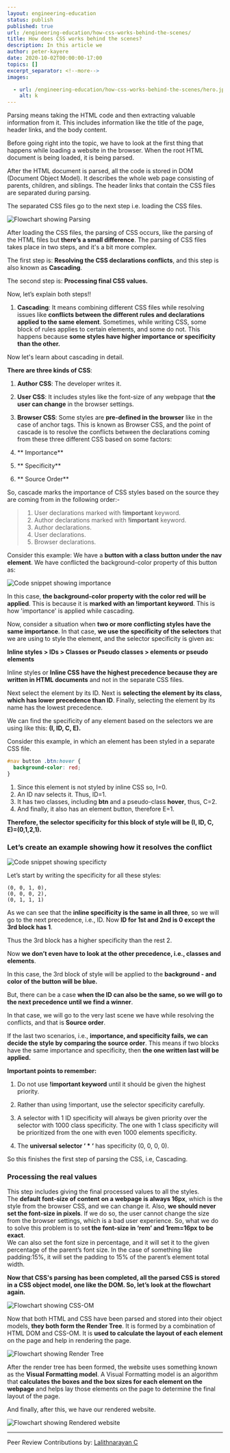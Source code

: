 ```yaml
---
layout: engineering-education
status: publish
published: true
url: /engineering-education/how-css-works-behind-the-scenes/
title: How does CSS works behind the scenes?
description: In this article we
author: peter-kayere
date: 2020-10-02T00:00:00-17:00
topics: []
excerpt_separator: <!--more-->
images:

  - url: /engineering-education/how-css-works-behind-the-scenes/hero.jpg
    alt: k
---
```

Parsing means taking the HTML code and then extracting valuable information from it. This includes information like the title of the page, header links, and the body content.
<!--more-->
Before going right into the topic, we have to look at the first thing that happens while loading a website in the browser. When the root HTML document is being loaded, it is being parsed.

After the HTML document is parsed, all the code is stored in DOM (Document Object Model). It describes the whole web page consisting of parents, children, and siblings. The header links that contain the CSS files are separated during parsing.

The separated CSS files go to the next step i.e. loading the CSS files.

![Flowchart showing Parsing](/engineering-education/how-css-works-behind-the-scenes/parsing.png)

After loading the CSS files, the parsing of CSS occurs, like the parsing of the HTML files but **there’s a small difference**. The parsing of CSS files takes place in two steps, and it's a bit more complex.

The first step is: **Resolving the CSS declarations conflicts**, and this step is also known as **Cascading**.

The second step is: **Processing final CSS values.**

Now, let’s explain both steps!!

1. **Cascading**: It means combining different CSS files while resolving issues like **conflicts between the different rules and declarations applied to the same element**. Sometimes, while writing CSS, some block of rules applies to certain elements, and some do not. This happens because **some styles have higher importance or specificity than the other.**

Now let's learn about cascading in detail.

**There are three kinds of CSS**:

1. **Author CSS**: The developer writes it.
2. **User CSS**: It includes styles like the font-size of any webpage that **the user can change** in the browser settings.
3. **Browser CSS**: Some styles are **pre-defined in the browser** like in the case of anchor tags. This is known as Browser CSS, and the point of cascade is to resolve the conflicts between the declarations coming from these three different CSS based on some factors:

1. ** Importance**
2. ** Specificity**
3. ** Source Order**

So, cascade marks the importance of CSS styles based on the source they are coming from in the following order:-

> 1. User declarations marked with **!important** keyword.
> 2. Author declarations marked with **!important** keyword.
> 3. Author declarations.
> 4. User declarations.
> 5. Browser declarations.

Consider this example: We have a **button with a class button under the nav element**. We have conflicted the background-color property of this button as:

![Code snippet showing importance](/engineering-education/how-css-works-behind-the-scenes/importance-code.png)

In this case, **the background-color property with the color red will be applied**. This is because it is **marked with an !important keyword**. This is how 'importance' is applied while cascading.

Now, consider a situation when **two or more conflicting styles have the same importance**. In that case, **we use the specificity of the selectors** that we are using to style the element, and the selector specificity is given as:

**Inline styles > IDs > Classes or Pseudo classes > elements or pseudo elements**

Inline styles or **Inline CSS have the highest precedence because they are written in HTML documents** and not in the separate CSS files.

Next select the element by its ID. Next is **selecting the element by its class, which has lower precedence than ID**. Finally, selecting the element by its name has the lowest precedence.

We can find the specificity of any element based on the selectors we are using like this: **(I, ID, C, E).**

Consider this example, in which an element has been styled in a separate CSS file.

```css
#nav button .btn:hover {
  background-color: red;
}
```

1. Since this element is not styled by inline CSS so, I=0.
2. An ID nav selects it. Thus, ID=1.
3. It has two classes, including **btn** and a pseudo-class **hover**, thus, C=2.
4. And finally, it also has an element button, therefore E=1.

**Therefore, the selector specificity for this block of style will be (I, ID, C, E)=(0,1,2,1).**

### Let’s create an example showing how it resolves the conflict
![Code snippet showing specificty](/engineering-education/how-css-works-behind-the-scenes/specificity-code.png)

Let’s start by writing the specificity for all these styles:
```
(0, 0, 1, 0),
(0, 0, 0, 2),
(0, 1, 1, 1)
```

As we can see that the **inline specificity is the same in all three**, so we will go to the next precedence, i.e., ID. Now **ID for 1st and 2nd is 0 except the 3rd block has 1**.

Thus the 3rd block has a higher specificity than the rest 2.

Now **we don’t even have to look at the other precedence, i.e., classes and elements**.

In this case, the 3rd block of style will be applied to the **background - and color of the button will be blue.**

But, there can be a case **when the ID can also be the same, so we will go to the next precedence until we find a winner**.

In that case, we will go to the very last scene we have while resolving the conflicts, and that is **Source order**.

If the last two scenarios, i.e., **importance, and specificity fails, we can decide the style by comparing the source order**. This means if two blocks have the same importance and specificity, then **the one written last will be applied.**

**Important points to remember:**

1. Do not use **!important keyword** until it should be given the highest priority.

2. Rather than using !important, use the selector specificity carefully.

3. A selector with 1 ID specificity will always be given priority over the selector with 1000 class specificity. The one with 1 class specificity will be prioritized from the one with even 1000 elements specificity.

4. The **universal selector ‘ \* ‘** has specificity (0, 0, 0, 0).

So this finishes the first step of parsing the CSS, i.e, Cascading.

### Processing the real values
   This step includes giving the final processed values to all the styles.<br>
   The **default font-size of content on a webpage is always 16px**, which is the style from the browser CSS, and we can change it.
   Also, **we should never set the font-size in pixels**. If we do so, the user cannot change the size from the browser settings, which is a bad user experience.
   So, what we do to solve this problem is to se**t the font-size in ‘rem’ and 1rem=16px to be exact**.<br>
   We can also set the font size in percentage, and it will set it to the given percentage of the parent’s font size.
   In the case of something like padding:15%, it will set the padding to 15% of the parent’s element total width.

**Now that CSS's parsing has been completed, all the parsed CSS is stored in a CSS object model, one like the DOM. So, let’s look at the flowchart again.**

![Flowchart showing CSS-OM](/engineering-education/how-css-works-behind-the-scenes/css-om.png)

Now that both HTML and CSS have been parsed and stored into their object models, **they both form the Render Tree**. It is formed by a combination of HTML DOM and CSS-OM. It is **used to calculate the layout of each element** on the page and help in rendering the page.

![Flowchart showing Render Tree](/engineering-education/how-css-works-behind-the-scenes/render-tree.png)

After the render tree has been formed, the website uses something known as the **Visual Formatting model**. A Visual Formatting model is an algorithm that **calculates the boxes and the box sizes for each element on the webpage** and helps lay those elements on the page to determine the final layout of the page.

And finally, after this, we have our rendered website.

![Flowchart showing Rendered website](/engineering-education/how-css-works-behind-the-scenes/rendered-website.png)


---
Peer Review Contributions by: [Lalithnarayan C](/engineering-education/authors/lalithnarayan-c/)
